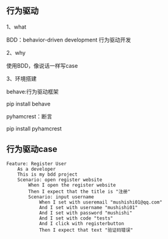 ## 行为驱动

1、what

BDD：behavior-driven development  行为驱动开发

2、why

使用BDD，像说话一样写case

3、环境搭建

behave:行为驱动框架

pip install behave

pyhamcrest：断言

pip install pyhamcrest



## 行为驱动case

```
Feature: Register User  
	As a developer  
	This is my bdd project  
	Scenario: open register website    
		When I open the register website    
		Then I expect that the title is "注册"    
		Scenario: input username      
			When I set with useremail "mushishi01@qq.com"      
			And I set with username "mushishi01"      
			And I set with password "mushishi"      
			And I set with code "tests"      
			And I click with registerbutton      
			Then I expect that text "验证码错误"
```